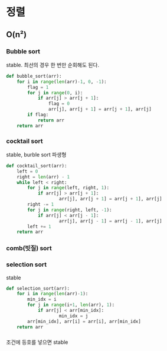 # 정렬
## O(n²)
### Bubble sort

stable.
최선의 경우 한 번만 순회해도 된다.

```python
def bubble_sort(arr):
    for i in range(len(arr)-1, 0, -1):
        flag = 1
        for j in range(0, i):
            if arr[j] > arr[j + 1]:
                flag = 0
                arr[j], arr[j + 1] = arr[j + 1], arr[j]
        if flag:
            return arr
    return arr
```

### cocktail sort

stable, burble sort 파생형

```python
def cocktail_sort(arr):
    left = 0
    right = len(arr) - 1
    while left < right:
        for j in range(left, right, 1):
            if arr[j] > arr[j + 1]:
                    arr[j], arr[j + 1] = arr[j + 1], arr[j]
        right -= 1
        for j in range(right, left, -1):
            if arr[j] < arr[j - 1]:
                    arr[j], arr[j - 1] = arr[j - 1], arr[j]
        left += 1
    return arr
```

### comb(빗질) sort


### selection sort
stable


```python
def selection_sort(arr):
    for i in range(len(arr)-1):
        min_idx = i
        for j in range(i+1, len(arr), 1):
            if arr[j] < arr[min_idx]:
                    min_idx = j
        arr[min_idx], arr[i] = arr[i], arr[min_idx]
    return arr
````


###
조건에 등호를 넣으면 stable

